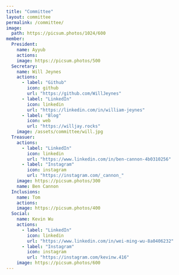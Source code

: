 ```yaml
---
title: "Committee"
layout: committee
permalink: /committee/
image: 
  path: https://picsum.photos/1024/600
member: 
  President:
    name: Ayyub
    actions:
    image: https://picsum.photos/500
  Secretary:
    name: Will Jeynes
    actions:
      - label: "Github"
        icon: github
        url: "https://github.com/WillJeynes"
      - label: "LinkedIn"
        icon: linkedin
        url: "https://linkedin.com/in/william-jeynes"
      - label: "Blog"
        icon: web
        url: "https://willjay.rocks"
    image: /assets/committee/will.jpg
  Treasuer:
    actions:
      - label: "LinkedIn"
        icon: linkedin
        url: "https://www.linkedin.com/in/ben-cannon-4b0310256"
      - label: "Instagram"
        icon: instagram
        url: "https://instagram.com/_cannon_" 
    image: https://picsum.photos/300
    name: Ben Cannon
  Inclusions:
    name: Tom
    actions:
    image: https://picsum.photos/400
  Social:
    name: Kevin Wu
    actions:
      - label: "LinkedIn"
        icon: linkedin
        url: "https://www.linkedin.com/in/wei-ming-wu-8a0406232"
      - label: "Instagram"
        icon: instagram
        url: "https://instagram.com/kevinw.416"
    image: https://picsum.photos/600
---
```

